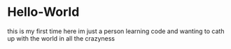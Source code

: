 # Hello-World
this is my first time here
im just a person learning code and wanting to  cath up with the world in all the crazyness
